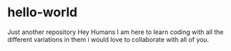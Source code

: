 # hello-world
Just another repository
Hey Humans
I am here to learn coding with all the different variations in them
i would love to collaborate with all of you. 
